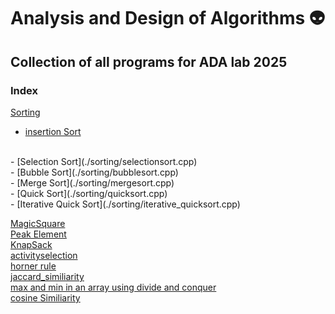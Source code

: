 # Analysis and Design of Algorithms 👽
## Collection of all programs for ADA lab 2025

### Index
[Sorting](./sorting/README.md)
<br/>

- [insertion Sort](./sorting/insertionsort.cpp)
<br/>
- [Selection Sort](./sorting/selectionsort.cpp)
<br/>
- [Bubble Sort](./sorting/bubblesort.cpp)
<br/>
- [Merge Sort](./sorting/mergesort.cpp)
<br/>
- [Quick Sort](./sorting/quicksort.cpp)
<br/>
- [Iterative Quick Sort](./sorting/iterative_quicksort.cpp)
<br/>

[MagicSquare](./magicsquare/README.md)
<br/>
[Peak Element](./peak/README.md)
<br/>
[KnapSack](./knapsack/README.md)
<br/>
[activityselection](./greedy/activity_selection.cpp)
<br/>
[horner rule](./horner_rule/README.md)
<br/>
[jaccard_similiarity](./jaccard_similarity/README.md)
<br/>
[max and min in an array using divide and conquer](./divide_conquer/max_min.cpp)
<br/>
[cosine Similiarity](./cosine_similiarity/README.md)
<br/>



